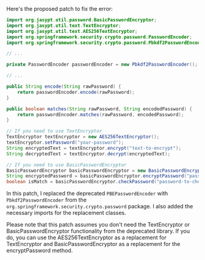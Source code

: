 Here's the proposed patch to fix the error:
```java
import org.jasypt.util.password.BasicPasswordEncryptor;
import org.jasypt.util.text.TextEncryptor;
import org.jasypt.util.text.AES256TextEncryptor;
import org.springframework.security.crypto.password.PasswordEncoder;
import org.springframework.security.crypto.password.Pbkdf2PasswordEncoder;

// ...

private PasswordEncoder passwordEncoder = new Pbkdf2PasswordEncoder();

// ...

public String encode(String rawPassword) {
    return passwordEncoder.encode(rawPassword);
}

public boolean matches(String rawPassword, String encodedPassword) {
    return passwordEncoder.matches(rawPassword, encodedPassword);
}

// If you need to use TextEncryptor
TextEncryptor textEncryptor = new AES256TextEncryptor();
textEncryptor.setPassword("your-password");
String encryptedText = textEncryptor.encrypt("text-to-encrypt");
String decryptedText = textEncryptor.decrypt(encryptedText);

// If you need to use BasicPasswordEncryptor
BasicPasswordEncryptor basicPasswordEncryptor = new BasicPasswordEncryptor();
String encryptedPassword = basicPasswordEncryptor.encryptPassword("password-to-encrypt");
boolean isMatch = basicPasswordEncryptor.checkPassword("password-to-check", encryptedPassword);
```
In this patch, I replaced the deprecated `PBEPasswordEncoder` with `Pbkdf2PasswordEncoder` from the `org.springframework.security.crypto.password` package. I also added the necessary imports for the replacement classes.

Please note that this patch assumes you don't need the TextEncryptor or BasicPasswordEncryptor functionality from the deprecated library. If you do, you can use the AES256TextEncryptor as a replacement for TextEncryptor and BasicPasswordEncryptor as a replacement for the encryptPassword method.